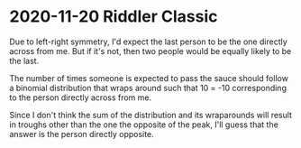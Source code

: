 2020-11-20 Riddler Classic
==========================
Due to left-right symmetry, I'd expect the last person to be the one directly
across from me.  But if it's not, then two people would be equally likely to be
the last.

The number of times someone is expected to pass the sauce should follow
a binomial distribution that wraps around such that 10 = -10 corresponding to
the person directly across from me.

Since I don't think the sum of the distribution and its wraparounds will
result in troughs other than the one the opposite of the peak, I'll guess
that the answer is the person directly opposite.

